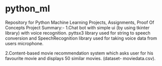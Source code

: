 # python_ml
Repository for Python Machine Learning Projects, Assignments, Proof Of Concepts
Project Summary:-
1.Chat bot with simple ui (by using tkinter library) with voice recognition. pyttsx3 library used for string to speech conversion and SpeechRecognition
library used for taking voice data from users microphone.

2.Content-based movie recommendation system which asks user for his favourite movie and displays 50 similar movies. (dataset- moviedata.csv).
